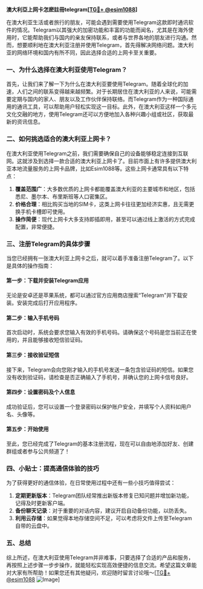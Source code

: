 **澳大利亞上网卡怎麽註冊telegram[[TG💪+ @esim1088](https://t.me/s/esim1088)]**

在澳大利亚生活或者旅行的朋友，可能会遇到需要使用Telegram这款即时通讯软件的情况。Telegram以其强大的加密功能和丰富的功能而闻名，尤其是在海外使用时，它能帮助我们与国内的亲友保持联系，或者与世界各地的朋友进行沟通。然而，想要顺利地在澳大利亚注册并使用Telegram，首先得解决网络问题。澳大利亚的网络环境和国内有所不同，因此选择合适的上网卡至关重要。

### 一、为什么选择在澳大利亚使用Telegram？

首先，让我们来了解一下为什么在澳大利亚要使用Telegram。随着全球化的加速，人们之间的联系变得越来越频繁。对于长期居住在澳大利亚的人来说，可能需要定期与国内的家人、朋友以及工作伙伴保持联络。而Telegram作为一种国际通用的通讯工具，可以帮助用户轻松实现这一目标。此外，在澳大利亚这样一个多元文化交融的地方，使用Telegram还可以方便地加入各种兴趣小组或社区，获取最新的资讯信息。

### 二、如何挑选适合的澳大利亚上网卡？

在澳大利亚使用Telegram之前，我们需要确保自己的设备能够稳定连接到互联网。这就涉及到选择一款合适的澳大利亚上网卡了。目前市面上有许多提供澳大利亚本地流量服务的上网卡品牌，比如Esim1088等。这些上网卡通常具有以下特点：

1. **覆盖范围广**：大多数优质的上网卡都能覆盖澳大利亚的主要城市和地区，包括悉尼、墨尔本、布里斯班等人口密集区。
2. **价格合理**：相比购买当地的SIM卡，这类上网卡往往更加经济实惠，且无需更换手机卡槽即可使用。
3. **操作简便**：现代上网卡大多支持即插即用，甚至可以通过线上激活的方式完成配置，非常便捷。

### 三、注册Telegram的具体步骤

当您已经拥有一张澳大利亚上网卡之后，就可以着手准备注册Telegram了。以下是具体的操作指南：

#### 第一步：下载并安装Telegram应用
无论是安卓还是苹果系统，都可以通过官方应用商店搜索“Telegram”并下载安装。安装完成后打开应用程序。

#### 第二步：输入手机号码
首次启动时，系统会要求您输入有效的手机号码。请确保这个号码是您当前正在使用的，并且能够接收短信验证码。

#### 第三步：接收验证短信
接下来，Telegram会向您刚才输入的手机号发送一条包含验证码的短信。如果您没有收到验证码，请检查是否正确输入了手机号，并确认您的上网卡信号良好。

#### 第四步：设置密码及个人信息
成功验证后，您可以设置一个登录密码以保护账户安全，并填写个人资料如用户名、头像等。

#### 第五步：开始使用
至此，您已经完成了Telegram的基本注册流程，现在可以自由地添加好友、创建群组或者参与公共频道了！

### 四、小贴士：提高通信体验的技巧

为了获得更好的通信体验，在日常使用过程中还有一些小技巧值得尝试：

1. **定期更新版本**：Telegram团队经常推出新版本修复已知问题并增加新功能，记得及时更新客户端。
2. **备份聊天记录**：对于重要的对话内容，建议开启自动备份功能，以防丢失。
3. **利用云存储**：如果觉得本地存储空间不足，可以考虑将文件上传至Telegram自带的云盘中。

### 五、总结

综上所述，在澳大利亚使用Telegram并非难事，只要选择了合适的产品和服务，再按照上述步骤一步步操作，就能轻松实现高效便捷的信息交流。希望这篇文章能对大家有所帮助！如果您还有其他疑问，欢迎随时留言讨论哦～[[TG💪+ @esim1088](https://t.me/s/esim1088) ![Image](https://i.postimg.cc/4NQfJmqS/Snipaste-2025-05-13-00-14-12.png)]